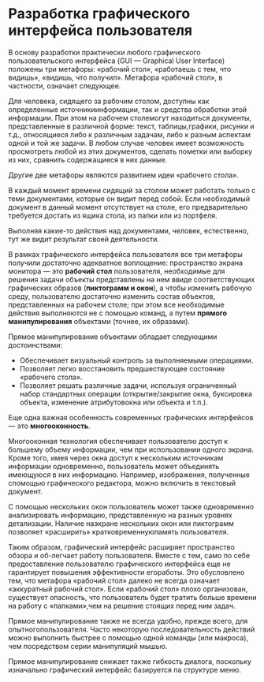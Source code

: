 # Разработка графического интерфейса пользователя

В   основу   разработки   практически   любого   графического   пользовательского   интерфейса (GUI — Graphical User Interface) положены три метафоры: «рабочий стол», «работаешь с тем, что видишь», «видишь, что получил». Метафора «рабочий стол», в частности, означает следующее.

Для человека, сидящего за рабочим столом, доступны как определенные источникиинформации, так и средства обработки этой информации. При этом на рабочем столемогут находиться документы, представленные в различной форме: текст, таблицы,графики, рисунки и  т.д., относящиеся либо к различным  задачам, либо к разным аспектам   одной   и   той   же   задачи.   В   любом   случае   человек   имеет   возможность просмотреть   любой   из   этих   документов,   сделать   пометки   или   выборку   из   них, сравнить содержащиеся в них данные. 

Другие две метафоры являются развитием идеи «рабочего стола». 

В   каждый   момент   времени   сидящий   за   столом   может   работать   только   с   теми документами, которые он видит перед собой. Если необходимый документ в данный момент отсутствует на столе, его предварительно требуется достать из ящика стола, из папки или из портфеля. 

Выполняя какие-то действия над документами, человек, естественно, тут же видит результат своей деятельности. 

В   рамках   графического   интерфейса   пользователя   все   три   метафоры   получили достаточно адекватное воплощение: пространство экрана монитора — это  **рабочий стол** пользователя, необходимые для решения задачи объекты представлены на нем ввиде соответствующих графических образов (**пиктограмм и окон**), а чтобы изменить рабочую среду, пользователю достаточно изменить состав объектов, представленных на рабочем столе; при этом все необходимые действия выполняются не с помощью команд, а путем **прямого манипулирования** объектами (точнее, их образами). 

Прямое манипулирование объектами обладает следующими достоинствами:
- Обеспечивает визуальный контроль за выполняемыми операциями.
- Позволяет легко восстановить предшествующее состояние «рабочего стола».
- Позволяет решать различные задачи, используя ограниченный набор стандартных операции (открытие/закрытие окна, буксировка объекта, изменение атрибутовокна или объекта и т.п.).

Еще   одна   важная   особенность   современных   графических   интерфейсов   —  это **многооконность**.

Многооконная технология обеспечивает пользователю доступ к большему объему информации, чем при использовании одного экрана. Кроме того, имея через окна доступ к  нескольким   источникам  информации  одновременно,   пользователь может объединять имеющуюся в них информацию. Например, изображения, полученные спомощью графического редактора, можно включить в текстовый документ.

С помощью нескольких окон пользователь может также одновременно анализировать информацию, представленную на разных уровнях детализации. Наличие наэкране нескольких окон или пиктограмм позволяет «расширить» кратковременнуюпамять пользователя. 

Таким   образом,   графический   интерфейс   расширяет   пространство   обзора   и   об-легчает работу пользователя. Вместе с тем, само по себе предоставление пользователю графического интерфейса еще не гарантирует повышения эффективности егоработы. Это обусловлено тем, что метафора «рабочий стол» далеко не всегда означает «аккуратный рабочий  стол». Если   «рабочий стол»  плохо организован, существует опасность, что пользователь будет тратить больше времени на работу с «папками»,чем на решение стоящих перед ним задач.

Прямое манипулирование также не всегда удобно, прежде  всего, для опытногопользователя.   Часто   некоторую   последовательность   действий   можно   выполнить быстрее с помощью одной команды (или макроса), чем посредством серии манипуляций мышью.

Прямое манипулирование снижает также гибкость диалога, поскольку изначально графический интерфейс базируется па структуре меню.
